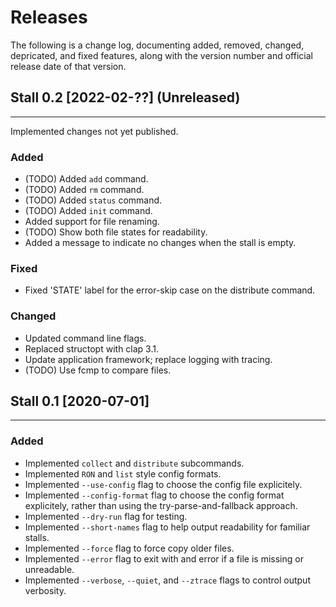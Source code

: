 
# Releases

The following is a change log, documenting added, removed, changed, depricated, and fixed features, along with the version number and official release date of that version.

## Stall 0.2  [2022-02-??] (Unreleased)
----------------------------------------------------

Implemented changes not yet published.

### Added
+ (TODO) Added `add` command.
+ (TODO) Added `rm` command.
+ (TODO) Added `status` command.
+ (TODO) Added `init` command.
+ Added support for file renaming.
+ (TODO) Show both file states for readability.
+ Added a message to indicate no changes when the stall is empty.

### Fixed
+ Fixed 'STATE' label for the error-skip case on the distribute command.

### Changed
+ Updated command line flags.
+ Replaced structopt with clap 3.1.
+ Update application framework; replace logging with tracing.
+ (TODO) Use fcmp to compare files.


## Stall 0.1  [2020-07-01]
----------------------------------------------------

### Added
+ Implemented `collect` and `distribute` subcommands.
+ Implemented `RON` and `list` style config formats.
+ Implemented `--use-config` flag to choose the config file explicitely.
+ Implemented `--config-format` flag to choose the config format explicitely, rather than using the try-parse-and-fallback approach.
+ Implemented `--dry-run` flag for testing.
+ Implemented `--short-names` flag to help output readability for familiar stalls.
+ Implemented `--force` flag to force copy older files.
+ Implemented `--error` flag to exit with and error if a file is missing or unreadable.
+ Implemented `--verbose`, `--quiet`, and `--ztrace` flags to control output verbosity.
